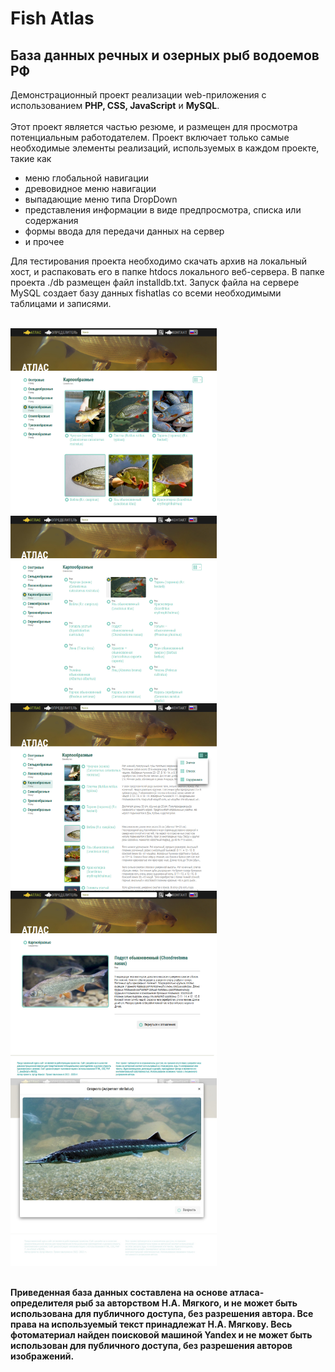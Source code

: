 # Fish Atlas #
## База данных речных и озерных рыб водоемов РФ ##
Демонстрационный проект реализации web-приложения с использованием <b>PHP, CSS, JavaScript</b> и <b>MySQL</b>.</br></br>
Этот проект является частью резюме, и размещен для просмотра потенциальным работодателем. 
Проект включает только самые необходимые элементы реализаций, используемых в каждом проекте, такие как

* меню глобальной навигации
* древовидное меню навигации
* выпадающие меню типа DropDown
* представления информации в виде предпросмотра, списка или содержания
* формы ввода для передачи данных на сервер
* и прочее

Для тестирования проекта необходимо скачать архив на локальный хост, и распаковать его в папке htdocs локального веб-сервера.
В папке проекта ./db размещен файл installdb.txt. Запуск файла на сервере MySQL создает базу данных fishatlas со всеми необходимыми таблицами и записями.</br></br>

<div style="display=flex;">
<img src="./img/screens/view-1.jpg" align="center" height="300" width="330" style="paddin-top: 10px;">
<img src="./img/screens/view-2.jpg" align="center" height="300" width="330" style="paddin-top: 10px;">
<img src="./img/screens/view-3.jpg" align="center" height="300" width="330" style="paddin-top: 10px;">
<img src="./img/screens/article.jpg" align="center" height="300" width="330" style="paddin-top: 10px;">
<img src="./img/screens/modalView.jpg" align="center" height="300" width="330" style="paddin-top: 10px;">
</div></br></br>
<span style="color=red;"><b>Приведенная база данных составлена на основе атласа-определителя рыб за авторством Н.А. Мягкого, и не может быть использована для публичного доступа, без разрешения автора. Все права на используемый текст принадлежат Н.А. Мягкову. Весь фотоматериал найден поисковой машиной Yandex и не может быть использован для публичного доступа, без разрешения авторов изображений.</b></span></br></br>



